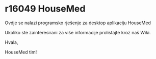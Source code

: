 # r16049 HouseMed

Ovdje se nalazi programsko rješenje za desktop aplikaciju HouseMed

Ukoliko ste zainteresirani za više informacije prolistajte kroz naš Wiki.

Hvala,

HouseMed tim!
